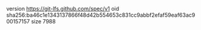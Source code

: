 version https://git-lfs.github.com/spec/v1
oid sha256:ba46c1e1343137866f48d42b554653c831cc9abbf2efaf59eaf63ac900157157
size 7988
